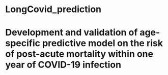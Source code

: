 # LongCovid_prediction
# Development and validation of age-specific predictive model on the risk of post-acute mortality within one year of COVID-19 infection 
